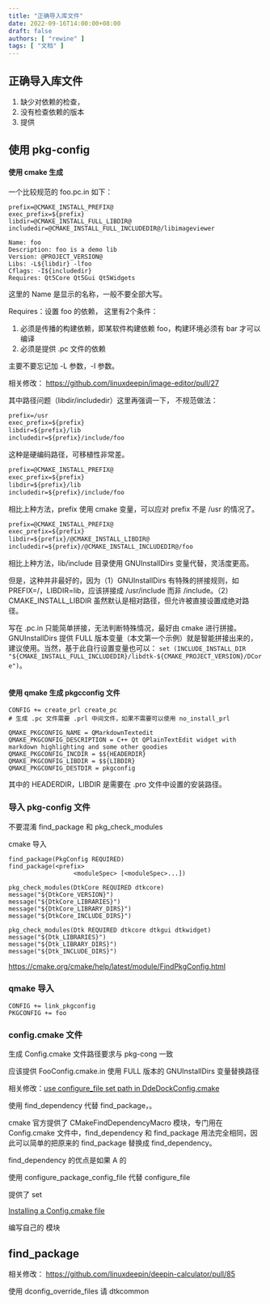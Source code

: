 ```yaml
---
title: "正确导入库文件"
date: 2022-09-16T14:00:00+08:00
draft: false
authors: [ "rewine" ]
tags: [ "文档" ]
---
```


## 正确导入库文件

1. 缺少对依赖的检查，
2. 没有检查依赖的版本
3. 提供


## 使用 pkg-config

#### 使用 cmake 生成

一个比较规范的 foo.pc.in 如下：

```
prefix=@CMAKE_INSTALL_PREFIX@
exec_prefix=${prefix}
libdir=@CMAKE_INSTALL_FULL_LIBDIR@
includedir=@CMAKE_INSTALL_FULL_INCLUDEDIR@/libimageviewer

Name: foo
Description: foo is a demo lib
Version: @PROJECT_VERSION@
Libs: -L${libdir} -lfoo
Cflags: -I${includedir}
Requires: Qt5Core Qt5Gui Qt5Widgets 
```


这里的 Name 是显示的名称，一般不要全部大写。

Requires：设置 foo 的依赖， 这里有2个条件：

1. 必须是传播的构建依赖，即某软件构建依赖  foo，构建环境必须有 bar 才可以编译
2. 必须是提供 .pc 文件的依赖

主要不要忘记加 -L 参数，-I 参数。

相关修改： https://github.com/linuxdeepin/image-editor/pull/27


其中路径问题（libdir/includedir）这里再强调一下， 不规范做法：

```txt
prefix=/usr
exec_prefix=${prefix}
libdir=${prefix}/lib
includedir=${prefix}/include/foo
```
这种是硬编码路径，可移植性非常差。

```txt
prefix=@CMAKE_INSTALL_PREFIX@
exec_prefix=${prefix}
libdir=${prefix}/lib
includedir=${prefix}/include/foo
```
相比上种方法，prefix 使用 cmake 变量，可以应对 prefix 不是 /usr 的情况了。

```txt
prefix=@CMAKE_INSTALL_PREFIX@
exec_prefix=${prefix}
libdir=${prefix}/@CMAKE_INSTALL_LIBDIR@
includedir=${prefix}/@CMAKE_INSTALL_INCLUDEDIR@/foo
```
相比上种方法，lib/include 目录使用 GNUInstallDirs 变量代替，灵活度更高。

但是，这种并非最好的，因为（1）GNUInstallDirs 有特殊的拼接规则，如 PREFIX=/，LIBDIR=lib，应该拼接成 /usr/include 而非 /include。（2）CMAKE_INSTALL_LIBDIR 虽然默认是相对路径，但允许被直接设置成绝对路径。

写在 .pc.in 只能简单拼接，无法判断特殊情况，最好由 cmake 进行拼接。GNUInstallDirs 提供 FULL 版本变量（本文第一个示例）就是智能拼接出来的，建议使用。当然，基于此自行设置变量也可以：
`set (INCLUDE_INSTALL_DIR "${CMAKE_INSTALL_FULL_INCLUDEDIR}/libdtk-${CMAKE_PROJECT_VERSION}/DCore")`。

```

```



#### 使用 qmake 生成 pkgcconfig 文件

```qmake
CONFIG += create_prl create_pc
# 生成 .pc 文件需要 .prl 中间文件，如果不需要可以使用 no_install_prl

QMAKE_PKGCONFIG_NAME = QMarkdownTextedit
QMAKE_PKGCONFIG_DESCRIPTION = C++ Qt QPlainTextEdit widget with markdown highlighting and some other goodies
QMAKE_PKGCONFIG_INCDIR = $${HEADERDIR}
QMAKE_PKGCONFIG_LIBDIR = $${LIBDIR}
QMAKE_PKGCONFIG_DESTDIR = pkgconfig
```

其中的 HEADERDIR，LIBDIR 是需要在 .pro 文件中设置的安装路径。

### 导入 pkg-config 文件

不要混淆 find_package 和 pkg_check_modules 

cmake 导入

```
find_package(PkgConfig REQUIRED)
find_package(<prefix>
                  <moduleSpec> [<moduleSpec>...])

pkg_check_modules(DtkCore REQUIRED dtkcore)
message("${DtkCore_VERSION}")
message("${DtkCore_LIBRARIES}")
message("${DtkCore_LIBRARY_DIRS}")
message("${DtkCore_INCLUDE_DIRS}")

pkg_check_modules(Dtk REQUIRED dtkcore dtkgui dtkwidget)
message("${Dtk_LIBRARIES}")
message("${Dtk_LIBRARY_DIRS}")
message("${Dtk_INCLUDE_DIRS}")
```

https://cmake.org/cmake/help/latest/module/FindPkgConfig.html


### qmake 导入

```
CONFIG += link_pkgconfig
PKGCONFIG += foo
```
















### config.cmake 文件

生成 Config.cmake 文件路径要求与 pkg-cong 一致

应该提供 FooConfig.cmake.in 使用 FULL 版本的 GNUInstallDirs 变量替换路径

相关修改：[use configure_file set path in DdeDockConfig.cmake](https://github.com/linuxdeepin/dde-dock/pull/556/commits/6185843e8ed93c9d22f9921aeefcfa0e73f4f351)



使用 find_dependency 代替 find_package，。

cmake 官方提供了 CMakeFindDependencyMacro 模块，专门用在  Config.cmake 文件中，find_dependency 和 find_package 用法完全相同，因此可以简单的把原来的 find_package 替换成 find_dependency。 

find_dependency 的优点是如果 A  的  


使用 configure_package_config_file 代替 configure_file

提供了 set

 [Installing a Config.cmake file](https://www.f-ax.de/dev/2020/10/07/cmake-config-package.html)

编写自己的 模块

## find_package


相关修改：
https://github.com/linuxdeepin/deepin-calculator/pull/85


使用 dconfig_override_files 请 dtkcommon